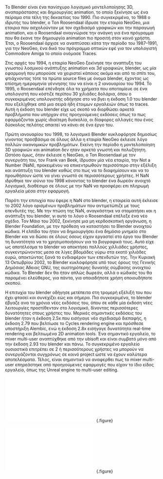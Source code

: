 Το Blender είναι ένα πανίσχυρο λογισμικό μοντελοποίησης 3D, αναπαράστασης και δημιουργίας animation, το οποίο ξεκίνησε ως ένα πείραμα 
στα τέλη της δεκαετίας του 1990. Πιο συγκεκριμένα, το 1988 ο ιδρυτής του blender, ο Ton Roosendaal ίδρυσε την εταιρία NeoGeo, 
μια εταιρια που ασχολούνταν με τον σχεδιασμό γραφικών και την παραγωγή animation, και ο Roosendaal αναγνώρισε την ανάγκη 
για ένα πρόγραμμα που θα έκανε την δημιουργία animation πιο προσιτή στον κοινό χρήστη. Έτσι, ο Roosendaal άρχισε να αναπτύσσει κάτα την περίοδο 
του 1987–1991, για την NeoGeo, ένα δικό του πρόγραμμα οπτικών εφέ για τον υπολογιστή Commodore Amiga το οποίο ονόμασε Traces.

Στις αρχές του 1994, η εταιρία NeoGeo ξεκίνησε την αναπτυξη του γνωστού λοσμικού ανάπτυξης animation και 3d γραφικών, blender, ως μία εφαρμογή που μπορούσε
να χειριστεί κάποιος ακόμα και από το σπίτι του, φτιάχνοντας τότε τα πρώτα source files με όνομα blender, έχοντας ως επίσημη ημερομηνία γέννησης του να είναι 
η 2 ιανουαρίου του 1994. Το 1995, ο Roosendaal επένδησε όλα τα χρήματα που αποταμίευε σε ένα υπολογιστή που κόστιζε περίπου 30 χιλιάδες δολάρια, όπου 
ο συγκεκριμένος υπολογιστής οδήγησε στο να βγει η έκδοση 1.0 του blender που εξελίχθηκε από μια σειρά ήδη έτοιμων εργαλειών όπως το traces. Αυτή η έκδοση του 
blender είχε ως σκοπό να διορθώσει αρκετά προβλήματα που υπήρχαν στις προηγούμενες εκδόσεις όπως το πως εφαρμόζονται χωρίς ιδιαίτερη δυσκολία, οι δίαφορες αλλαγές 
που ένας δύσκολος πελάτης απαιτεί να κάνει σε ένα έργο του.

Πρώτη ιανουαρίου του 1998, το λογισμικό Blender κυκλοφόρησε δημοσίως γίνοντας προσβάσιμο σε όλους άλλα η εταιρία NeoGeo έκλεισε λόγο πολλών οικονομικών προβλημάτων. Εκείνη την περίοδο η μοντελοποίηση 3D γραφικών και animation δεν ηταν αρκετά γνωστή και πολυζήτητη. Ωστόσο όμως, όταν έκλεισε η NeoGeo, o Ton Roosendaal με τον συνεργάτη του, τον Frank van Beek, ίδρυσαν μία νέα εταιρία, την Not a Number (NaN), προκειμένου να επικεντρωθούν περισσότερο στην εξέλιξη και ανάπτυξη του blender καθώς στο πως να το διαφημίσουν και να το προωθήσουν ώστε να γίνει γνωστό σε περισσότερους χρήστες. Η NaN ιδρύθηκε τον ιούνιο του 1998 κάνοντας το blender ένα δωρεάν ανοιχτό λογισμικό, διαθέσιμο σε όλους με την NaN να προσφέρει επι πληρωμή εργαλεία μέσα στην εφαρμογή.

Παρότι την επιτυχία που έφερε η NaN στο blender, η εταιρεία αυτή έκλεισε το 2002 λόγο ορισμένων προβλημάτων που αντιμετώπιζε με τους επενδυτές της. Με την πτώση 
της NaN, αναγκάστηκε να σταματήσει και η ανάπτυξη του blender, γι αυτό το λόγο ο Roosendaal επέλεξε ένα νέο σχέδιο. Τον Μάιο του 2002, ξεκίνησε μια μη κερδοσκοπική οργάνωση, η Blender Foundation, με την πρόθεση να καταστήσει το Blender ανοιχτού κώδικα. Η ελπίδα του ήταν να δημιουργήσει ένα δημόσιο μνημείο στο Blender και να δώσει σε όλους όσους είχαν εργαστεί στο έργο του Blender τη δυνατότητα να το χρησιμοποιήσουν για τα βιογραφικά τους. Αυτό είχε ως αποτέλεσμα το blender να αποκτήσει πολλούς χιλλιάδες χρήστες, συγκεντρώνοντας μεσα σε λίγες βδομάδες γύρω στα εκατό χιλιάδες ευρώ, αποκτώντας ξανά το ενδιαφέρον των επενδυτών της. Την Κυριακή 13 Οκτωβρίου 2002, το Blender κυκλοφόρησε υπό τους όρους της Γενικής Δημόσιας Άδειας GNU, της αυστηρότερης δυνατής σύμβασης ανοιχτού κώδικα. Το Blender δεν θα ήταν απλώς δωρεάν, αλλά ο κώδικάς του θα παραμένει ελεύθερος, για πάντα, για οποιαδήποτε χρήση οποιουδήποτε σκοπού.

Η επιτυχία του blender οδήγησε μετέπειτα στη τρομερή εξέλιξή του που έχει φτασεί και συνεχίζει εώς και σήμερα. Πιο συγκεκριμένα, το blender έβγαζε ανα τα χρόνια νέες εκδόσεις του, όπου σε κάθε μία έκδοση νέες λειτουργίες προστίθενταν στο λογισμικό, δίνοντας περισσότερες δυνατότητες στους χρήστες του. Μερικές σημαντικές εκδόσεις του blender ήταν η έκδοση 2.5x που εισήγαγε νέο σχεδιασμό διεπαφής, η έκδοση 2.79 που βελτίωσε το Cycles rendering engine και πρόσθεσε υποστήριξη Alembic, ενώ η έκδοση 2.8x εισήγαγε δυνατότητα real-time rendering και βελτιωμένα 2D animation tools. Ένα σημαντικό εργαλείο, το mixer multi-user αναπτύχθηκε από την ubisoft και είναι συμβατό μόνο από την έκδοση 2.93 του blender και πάνω. Το συγκεκριμένο εργαλείο ουσιαστικά επιτρέπει σε 2 ή περισσότερους χρήστες να μπορούν να συνεργάζονται συγχρόνως σε κοινό project ώστε να έχουν καλύτερα αποτελέσματα. Τέλος, είναι σημαντικό να αναφερθει πως το mixer multi-user επηρεάστηκε από προηγούμενες εφαρμογές που είχαν το ίδιο είδος εργαλείο, όπως της Unreal engine το multi-user editing.

![](blender-multiuser-addon.md){.figure}

![](multiuser-editing-in-Unreal.md){.figure}
